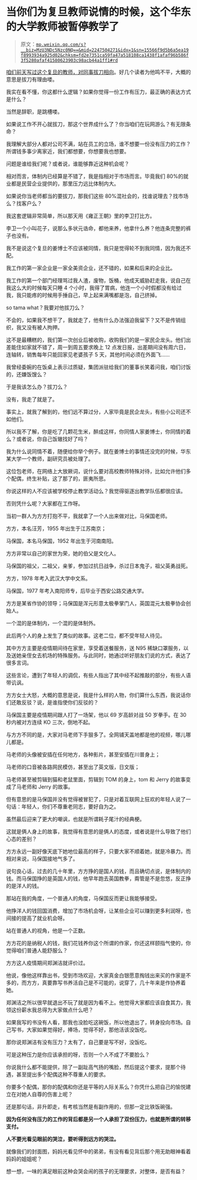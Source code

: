 # 当你们为复旦教师说情的时候，这个华东的大学教师被暂停教学了

> 原文：[`mp.weixin.qq.com/s?__biz=MzU3NDc5Nzc0NQ==&mid=2247504271&idx=1&sn=15566f9d5b6a5ea19f8993934a925d02&chksm=fd2e7351ca59fa47a518108ca1438f1afaf96b586f3f5280afaf41580623903c98acb44a1ff1#rd`](http://mp.weixin.qq.com/s?__biz=MzU3NDc5Nzc0NQ==&mid=2247504271&idx=1&sn=15566f9d5b6a5ea19f8993934a925d02&chksm=fd2e7351ca59fa47a518108ca1438f1afaf96b586f3f5280afaf41580623903c98acb44a1ff1#rd)

[咱们前天写过这个复旦的教师，对同事拔刀相向](http://mp.weixin.qq.com/s?__biz=MzU3NDc5Nzc0NQ==&mid=2247504220&idx=1&sn=20a734730a4973938055cd5de4e90c58&chksm=fd2e7382ca59fa94d316c9dd103d2be400d0ab53e47c8aa0a5fed7df5170da2af714e56dd415&scene=21#wechat_redirect)。好几个读者为他鸣不平，大概的意思是拔刀有理由喽。

我实在看不懂，你这都什么逻辑？如果你觉得一份工作有压力，最正确的表达方式是什么？

当然是辞职，是跳槽喽。

如果说工作不开心就拔刀，那这个世界成什么了？你当咱们在玩网游么？有无限条命？

我理解大部分人都对公司不满，站在员工的立场，谁不想要一份没有压力的工作？所谓钱多事少离家近，我们都想要，你想要我也想要。

问题是谁给我们呢？或者说，谁能够靠近这种机会呢？

相对而言，体制内已经算是不错了，我是指相对于市场而言。毕竟我们 80%的就业都是民营企业提供的，那里压力远比体制内大。

如果说你当老师都当的要拔刀，那我们这些 80%混社会的，找谁说理去？找市场么？找客户么？ 

我这套逻辑非常简单，所以那天用《雍正王朝》里的李卫打比方。 

李卫一个小叫花子，说那么多状元诰命，都他来养，他拿什么养？他连条完整的裤子也没有。 

我不是说这个复旦的姜博士不应该被同情，我只是觉得轮不到我同情，因为我还不配。 

我工作的第一家企业是一家全美资企业，还不错的，如果和后来的企业比。 

我工作的第一个部门经理骂过我人渣，废物，饭桶，他成天威胁赶走我，说自己在我这么大的时候每天只睡 4 个小时，我得了胃病，他连一个小时假都没有给过我，我只能疼的时候用手捶自己，早上起来满嘴都是泡，自己挤掉。

so tama what？我要对他拔刀么？

不会的，如果我不想干了，我就走了，他有什么办法强迫我留下？又不是传销组织，我又没有被人拘押。

这不是最糟糕的，我们第一次创业后被收购，收购我们的是一家民企龙头。他们出差能住如家就不错了，周一到周五要求晚上 12 点发日报，出差期间没有周六日，连轴转，销售每年只能回家见老婆孩子 5 天，其他时间必须在外面飞...... 

我曾经委婉的在饭桌上表示过质疑，集团派驻给我们的董事长笑着问我，咱们讨饭的，还嫌饭馊么？ 

于是我该怎么办？拔刀么？

没有，我走了就是了。

事实上，就我了解到的，他们远不算过分，人家毕竟是民企龙头，有些小公司还不如他们。

所以我不了解，你是吃了几颗花生米，醉成这样，你同情人家姜博士，你同情的着么？或者说，你自己饭辙找好了吗？

我为什么说同情不着，随便给你举个例子。就在姜博士的事情还没完的时候，华东某大学一个教师，副研究员被处理了。 

这位包老师，在网络上大放厥词，说什么要对高校教师特殊对待，比如允许他们多个配偶，终生补贴，这了那了的，匪夷所思。 

你说这样的人不应该被学校停止教学活动么？我觉得驱逐出教学队伍都很应该。

否则凭什么呢？大家都在工作呀。

当初一群人为方方打抱不平，我就拿了一个人出来做对比，马保国老师。

方方，本名汪芳，1955 年出生于江苏南京；

马保国，本名马保国，1952 年出生于河南南阳。

方方非常以自己的家世为荣，她的伯父是文化人。

马保国的祖父，二祖父，亲爹，参加过抗日战争，杀过日本鬼子，祖父英勇战死。

方方，1978 年考入武汉大学中文系。

马保国，1977 年考入南阳师专，后毕业于西安公路交通大学。

方方是某省作协的领导；马保国是浑元形意太极拳掌门人，英国混元太极拳协会创始人。

一个混的是体制内，一个混的是体制外。

此后两个人的身上发生了类似的故事。这老二位，都不受年轻人待见。

其中方方主要是疫情期间待在家里，享受着送餐服务，送 N95 稀缺口罩服务，以及送她亲侄女去机场的特殊服务。与此同时，她通过听好朋友们说的方式，表达了很多言词。

这些言论，遭到了年轻人的调侃，有些人指出了其中经不起推敲的部分，有些人语带讥讽。

方方女士大怒，大概的意思是说，我是什么样的人物，你们算什么东西，我说话你们还敢反驳？说，是谁指使你们反驳的？

马保国主要是疫情期间跟人打了一场架，他以 69 岁高龄对战 50 岁拳手。在 30 秒内被对方连续 KO 三次，倒地不起。

与方方不同的是，大家对马老师下手狠多了。全网铺天盖地都是他的视频，哪儿哪儿都是。

马老师的头像被安插在任何地方，各种影片，甚至安插在川普身上；

马老师的口音被各路网民模仿，甚至出了英文版，日文版；

马老师甚至被剪辑到猫和老鼠里面，剪辑到 TOM 的身上，tom 和 Jerry 的故事变成了马老师和 Jerry 的故事。

但有意思的是马保国并没有觉得被冒犯了，只是对着互联网上狂欢的年轻人说了一句话：年轻人，你们不尊重老同志，要好自为之。

虽然最后迎来了更大的嘲讽，也就是所谓耗子尾汁的经典梗。

这就是俩人身上的故事，我觉得有意思的是俩人的态度，或者说是什么导致了他们心态的差别？

方方永远一副好像天底下她地位最高的样子，只要大家不顺着她，就是冷暴力。而相对来说，马保国接地气多了。

说句良心话，过去的几十年里，方方挣的是国人的钱，而且确切点说，是体制内的钱。而马保国挣的是英国人的钱，他早年跑去英国教拳，甭管是不是忽悠，反正挣的是洋人的钱。

那站在我的角度，一个普通人的角度，马保国反而更让我能够接受。 

他挣洋人的钱回国消费，增加了市场机会呀，让某些企业可以赚到更多利润呀，也间接的提高了就业机会呀。 

站在普通人的视角，他是一个正数。

方方花的是纳税人的钱，我们花钱养你这个所谓的作家，你还这样颐指气使的，你觉得咱们普通人能舒服么？ 

方方这人疫情期间郑渊洁就评价过。

他说，像他这样靠出书，受到市场欢迎，大家真金白银愿意掏钱出来买的作家是不多的，而方方，真要靠写书养活自己是不可能的，说穿了，几十年来是作协养着她。

郑渊洁之所以很早就退出不玩了就是因为看不上。他觉得大家都应该自食其力，我领这份薪水我总得为大家做点什么吧？

如果我写的书没有人看，那我也没脸吃这碗饭，所以他退出了，转身投向市场。自己写书，大家如果觉得好，捧场，觉得不好，那他活该没饭吃。 

那你说郑渊洁有没有压力？太有了，自己要是写不好，没饭吃。 

可是这种压力是你应该承担的呀，否则一个人不成了不要脸么？

你说我什么都不能提供，除了一副趾高气扬的嘴脸，然后提这个要求，提那个待遇，甚至提出多个配偶这种不尊重人的要求。 

你要多个配偶，那你的配偶和你还是平等的人际关系么？你凭什么把自己的愉悦建立在对她人自尊的伤害上呢？ 

还是那句话，非升即走，有考核当然是有副作用的，但那一定比铁饭碗强。 

**因为任何没有压力的工作的背后都是另一个人承担了双份压力，也就是所谓的转移支付。** 

**人不要光看见眼前的哭泣，要听得到远方的哭泣。**

就像我们的封面图，妈妈光看见怀中的弟弟，有没有看见背后那个用无助眼神看着妈妈的姐姐呢？

想一想，一味的满足眼前这种会哭会闹的孩子的无理要求，对整体，是否有益？